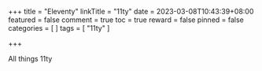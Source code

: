 +++
title = "Eleventy"
linkTitle = "11ty"
date = 2023-03-08T10:43:39+08:00
featured = false
comment = true
toc = true
reward = false
pinned = false
categories = [
]
tags = [
  "11ty"
]

+++

All things 11ty
